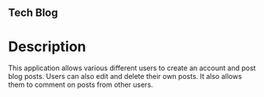 ## Tech Blog

# Description

This application allows various different users to create an account and post blog posts. Users can also edit and delete their own posts. It also allows them to comment on posts from other users.

